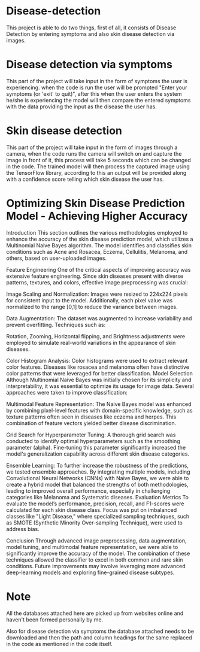 # Disease-detection 
This project is able to do two things, first of all, it consists of Disease Detection by entering symptoms and also skin disease detection via images.

# Disease detection via symptoms 

This part of the project will take input in the form of symptoms the user is experiencing. when the code is run the user will be prompted 
"Enter your symptoms (or 'exit' to quit)", after this when the user enters the system he/she is experiencing the model will then compare the entered 
symptoms with the data providing the input as the disease the user has.

# Skin disease detection 

This part of the project will take input in the form of images through a camera, when the code runs the camera will switch on and capture the image in
front of it, this process will take 5 seconds which can be changed in the code. The trained model will then process the captured image using the TensorFlow 
library, according to this an output will be provided along with a confidence score telling which skin disease the user has. 

# Optimizing Skin Disease Prediction Model - Achieving Higher Accuracy
Introduction 
This section outlines the various methodologies employed to enhance the accuracy of the skin disease prediction model, which utilizes a Multinomial Naive Bayes algorithm. The model identifies and classifies skin conditions such as Acne and Rosacea, Eczema, Cellulitis, Melanoma, and others, based on user-uploaded images.

Feature Engineering
One of the critical aspects of improving accuracy was extensive feature engineering. Since skin diseases present with diverse patterns, textures, and colors, effective image preprocessing was crucial:

Image Scaling and Normalization: Images were resized to 224x224 pixels for consistent input to the model. Additionally, each pixel value was normalized to the range [0,1] to reduce the variance between images.

Data Augmentation: The dataset was augmented to increase variability and prevent overfitting. Techniques such as:

Rotation,
Zooming,
Horizontal flipping, and
Brightness adjustments
were employed to simulate real-world variations in the appearance of skin diseases.


Color Histogram Analysis: Color histograms were used to extract relevant color features. Diseases like rosacea and melanoma often have distinctive color patterns that were leveraged for better classification.
Model Selection
Although Multinomial Naive Bayes was initially chosen for its simplicity and interpretability, it was essential to optimize its usage for image data. Several approaches were taken to improve classification:

Multimodal Feature Representation: The Naive Bayes model was enhanced by combining pixel-level features with domain-specific knowledge, such as texture patterns often seen in diseases like eczema and herpes. This combination of feature vectors yielded better disease discrimination.

Grid Search for Hyperparameter Tuning: A thorough grid search was conducted to identify optimal hyperparameters such as the smoothing parameter (alpha). Fine-tuning this parameter significantly increased the model's generalization capability across different skin disease categories.


Ensemble Learning: To further increase the robustness of the predictions, we tested ensemble approaches. By integrating multiple models, including Convolutional Neural Networks (CNNs) with Naive Bayes, we were able to create a hybrid model that balanced the strengths of both methodologies, leading to improved overall performance, especially in challenging categories like Melanoma and Systematic diseases.
Evaluation Metrics
To evaluate the model’s performance, precision, recall, and F1-scores were calculated for each skin disease class. Focus was put on imbalanced classes like "Light Disease," where specialized sampling techniques, such as SMOTE (Synthetic Minority Over-sampling Technique), were used to address bias.


Conclusion
Through advanced image preprocessing, data augmentation, model tuning, and multimodal feature representation, we were able to significantly improve the accuracy of the model. The combination of these techniques allowed the classifier to excel in both common and rare skin conditions. Future improvements may involve leveraging more advanced deep-learning models and exploring fine-grained disease subtypes.



# Note

All the databases attached here are picked up from websites online and haven't been formed personally by me.

Also for disease detection via symptoms the database attached needs to be downloaded and then the path and column headings for the same replaced in the code
as mentioned in the code itself.

